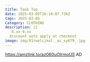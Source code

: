 ```yaml
---
title: Tank Top
date: 2025-03-05T16:10:07.736Z
tags: 2025-03-05
Category: CLOTHING
description: |2
   6.xx-9.xx
  discount auto apply at checkout 
image: img/81rwelcjkol._ac_sy679_.jpg
---
```

https://amzlink.to/az060uOIrmoUS
AD